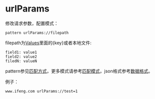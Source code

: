 # urlParams

修改请求参数，配置模式：

	pattern urlParams://filepath
	
filepath为[Values](http://local.whistlejs.com/#values)里面的{key}或者本地文件:

	field1: value1
	field2: value2
	filedN: valueN
	
pattern参见[匹配方式](../pattern.html)，更多模式请参考[匹配模式](../mode.html)，json格式参考[数据格式](../data.html)。

例子：

	www.ifeng.com urlParams://test=1